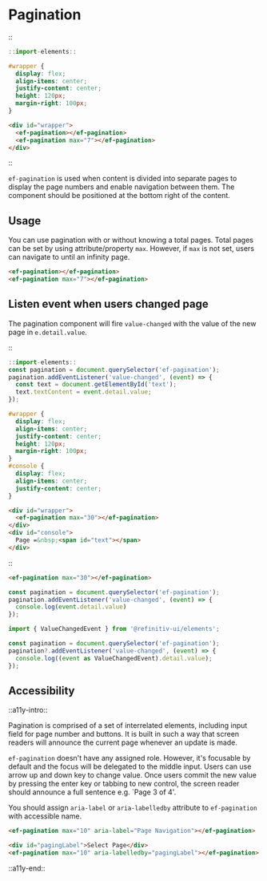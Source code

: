 <!--
type: page
title: Pagination
location: ./elements/pagination
layout: default
language_tabs: [javascript, typescript]
-->

# Pagination

::
```javascript
::import-elements::
```
```css
#wrapper {
  display: flex;
  align-items: center;
  justify-content: center;
  height: 120px;
  margin-right: 100px;
}
```
```html
<div id="wrapper">
  <ef-pagination></ef-pagination>
  <ef-pagination max="7"></ef-pagination>
</div>
```
::

`ef-pagination` is used when content is divided into separate pages to display the page numbers and enable navigation between them. The component should be positioned at the bottom right of the content.

## Usage
You can use pagination with or without knowing a total pages. Total pages can be set by using attribute/property `max`. However, if `max` is not set, users can navigate to until an infinity page.

```html
<ef-pagination></ef-pagination>
<ef-pagination max="7"></ef-pagination>
```

## Listen event when users changed page
The pagination component will fire `value-changed` with the value of the new page in `e.detail.value`.

::
```javascript
::import-elements::
const pagination = document.querySelector('ef-pagination');
pagination.addEventListener('value-changed', (event) => {
  const text = document.getElementById('text');
  text.textContent = event.detail.value;
});
```
```css
#wrapper {
  display: flex;
  align-items: center;
  justify-content: center;
  height: 120px;
  margin-right: 100px;
}
#console {
  display: flex;
  align-items: center;
  justify-content: center;
}
```
```html
<div id="wrapper">
  <ef-pagination max="30"></ef-pagination>
</div>
<div id="console">
  Page =&nbsp;<span id="text"></span>
</div>
```
::

```html
<ef-pagination max="30"></ef-pagination>
```
```javascript
const pagination = document.querySelector('ef-pagination');
pagination.addEventListener('value-changed', (event) => {
  console.log(event.detail.value)
});
```
```typescript
import { ValueChangedEvent } from '@refinitiv-ui/elements';

const pagination = document.querySelector('ef-pagination');
pagination?.addEventListener('value-changed', (event) => {
  console.log((event as ValueChangedEvent).detail.value);
});
```

## Accessibility
::a11y-intro::

Pagination is comprised of a set of interrelated elements, including input field for page number and buttons. It is built in such a way that screen readers will announce the current page whenever an update is made.

`ef-pagination` doesn't have any assigned role. However, it's focusable by default and the focus will be delegated to the middle input. Users can use arrow up and down key to change value. Once users commit the new value by pressing the enter key or tabbing to new control, the screen reader should announce a full sentence e.g. `Page 3 of 4'.

You should assign `aria-label` or `aria-labelledby` attribute to `ef-pagination` with accessible name.

```html
<ef-pagination max="10" aria-label="Page Navigation"></ef-pagination>
```

```html
<div id="pagingLabel">Select Page</div>
<ef-pagination max="10" aria-labelledby="pagingLabel"></ef-pagination>
```

::a11y-end::
